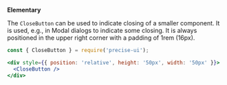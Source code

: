 **Elementary**

The `CloseButton` can be used to indicate closing of a smaller component. It is used, e.g., in Modal dialogs to indicate some closing. It is always positioned in the upper right corner with a padding of 1rem (16px).

```jsx
const { CloseButton } = require('precise-ui');

<div style={{ position: 'relative', height: '50px', width: '50px' }}>
  <CloseButton />
</div>
```

